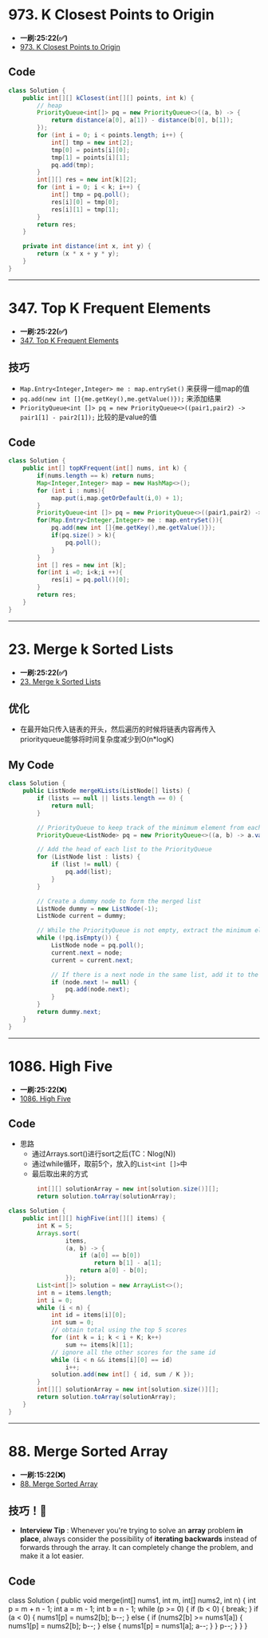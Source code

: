# 973. K Closest Points to Origin
* **一刷:25:22(✅)**
* [973. K Closest Points to Origin](https://leetcode.com/problems/k-closest-points-to-origin/)
## Code
```java
class Solution {
    public int[][] kClosest(int[][] points, int k) {
        // heap
        PriorityQueue<int[]> pq = new PriorityQueue<>((a, b) -> {
            return distance(a[0], a[1]) - distance(b[0], b[1]);
        });
        for (int i = 0; i < points.length; i++) {
            int[] tmp = new int[2];
            tmp[0] = points[i][0];
            tmp[1] = points[i][1];
            pq.add(tmp);
        }
        int[][] res = new int[k][2];
        for (int i = 0; i < k; i++) {
            int[] tmp = pq.poll();
            res[i][0] = tmp[0];
            res[i][1] = tmp[1];
        }
        return res;
    }

    private int distance(int x, int y) {
        return (x * x + y * y);
    }
}
```
***
# 347. Top K Frequent Elements
* **一刷:25:22(✅)**
* [347. Top K Frequent Elements](https://leetcode.com/problems/top-k-frequent-elements/)

## 技巧
* `Map.Entry<Integer,Integer> me : map.entrySet()` 来获得一组map的值
* `pq.add(new int []{me.getKey(),me.getValue()});` 来添加结果
* `PriorityQueue<int []> pq = new PriorityQueue<>((pair1,pair2) -> pair1[1] - pair2[1]);` 比较的是value的值
## Code
```java
class Solution {
    public int[] topKFrequent(int[] nums, int k) {
        if(nums.length == k) return nums;
        Map<Integer,Integer> map = new HashMap<>();
        for (int i : nums){
            map.put(i,map.getOrDefault(i,0) + 1);
        }
        PriorityQueue<int []> pq = new PriorityQueue<>((pair1,pair2) -> pair1[1] - pair2[1]);
        for(Map.Entry<Integer,Integer> me : map.entrySet()){
            pq.add(new int []{me.getKey(),me.getValue()});
            if(pq.size() > k){
                pq.poll();
            }
        }
        int [] res = new int [k];
        for(int i =0; i<k;i ++){
            res[i] = pq.poll()[0];
        }
        return res;
    }
}
```
***
#  23. Merge k Sorted Lists
* **一刷:25:22(✅)**
* [23. Merge k Sorted Lists](https://leetcode.com/problems/merge-k-sorted-lists/)

## 优化
* 在最开始只传入链表的开头，然后遍历的时候将链表内容再传入priorityqueue能够将时间复杂度减少到O(n*logK)
## My Code
```java
class Solution {
    public ListNode mergeKLists(ListNode[] lists) {
        if (lists == null || lists.length == 0) {
            return null;
        }

        // PriorityQueue to keep track of the minimum element from each list
        PriorityQueue<ListNode> pq = new PriorityQueue<>((a, b) -> a.val - b.val);

        // Add the head of each list to the PriorityQueue
        for (ListNode list : lists) {
            if (list != null) {
                pq.add(list);
            }
        }

        // Create a dummy node to form the merged list
        ListNode dummy = new ListNode(-1);
        ListNode current = dummy;

        // While the PriorityQueue is not empty, extract the minimum element and process
        while (!pq.isEmpty()) {
            ListNode node = pq.poll();
            current.next = node;
            current = current.next;

            // If there is a next node in the same list, add it to the PriorityQueue
            if (node.next != null) {
                pq.add(node.next);
            }
        }
        return dummy.next;
    }
}
```

***
#  1086. High Five
* **一刷:25:22(❌)**
* [1086. High Five](https://leetcode.com/problems/high-five/)
## Code 
* 思路
  * 通过Arrays.sort()进行sort之后(TC：Nlog(N))
  * 通过while循环，取前5个，放入的`List<int []>`中
  * 最后取出来的方式
```java
        int[][] solutionArray = new int[solution.size()][];
        return solution.toArray(solutionArray);
```
```java
class Solution {
    public int[][] highFive(int[][] items) {
        int K = 5;
        Arrays.sort(
                items,
                (a, b) -> {
                    if (a[0] == b[0])
                        return b[1] - a[1];
                    return a[0] - b[0];
                });
        List<int[]> solution = new ArrayList<>();
        int n = items.length;
        int i = 0;
        while (i < n) {
            int id = items[i][0];
            int sum = 0;
            // obtain total using the top 5 scores
            for (int k = i; k < i + K; k++)
                sum += items[k][1];
            // ignore all the other scores for the same id
            while (i < n && items[i][0] == id)
                i++;
            solution.add(new int[] { id, sum / K });
        }
        int[][] solutionArray = new int[solution.size()][];
        return solution.toArray(solutionArray);
    }
}
```
***
#  88. Merge Sorted Array
* **一刷:15:22(❌)**
* [88. Merge Sorted Array](https://leetcode.com/problems/merge-sorted-array/)

## 技巧！🌟
* **Interview Tip** : Whenever you're trying to solve an **array** problem **in place**, always consider the possibility of **iterating backwards** instead of forwards through the array. It can completely change the problem, and make it a lot easier.

## Code
class Solution {
    public void merge(int[] nums1, int m, int[] nums2, int n) {
        int p = m + n - 1;
        int a = m - 1;
        int b = n - 1;
        while (p >= 0) {
            if (b < 0) {
                break;
            }
            if (a < 0) {
                nums1[p] = nums2[b];
                b--;
            } else {
                if (nums2[b] >= nums1[a]) {
                    nums1[p] = nums2[b];
                    b--;
                } else {
                    nums1[p] = nums1[a];
                    a--;
                }
            }
            p--;
        }
    }
}

